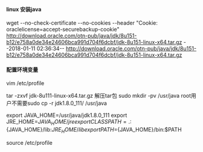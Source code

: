 #### linux 安装java
wget --no-check-certificate --no-cookies --header "Cookie: oraclelicense=accept-securebackup-cookie" http://download.oracle.com/otn-pub/java/jdk/8u151-b12/e758a0de34e24606bca991d704f6dcbf/jdk-8u151-linux-x64.tar.gz
--2018-01-11 02:36:34--  http://download.oracle.com/otn-pub/java/jdk/8u151-b12/e758a0de34e24606bca991d704f6dcbf/jdk-8u151-linux-x64.tar.gz

#### 配置环境变量
vim /etc/profile

tar -zxvf jdk-8u111-linux-x64.tar.gz   解压tar包
sudo mkdir -pv /usr/java    root用户不需要sudo
cp -r jdk1.8.0_111/ /usr/java

export JAVA_HOME=/usr/java/jdk1.8.0_111
export JRE_HOME=${JAVA_HOME}/jre  
export CLASSPATH=.:${JAVA_HOME}/lib:${JRE_HOME}/lib  
export PATH=${JAVA_HOME}/bin:$PATH 

source /etc/profile